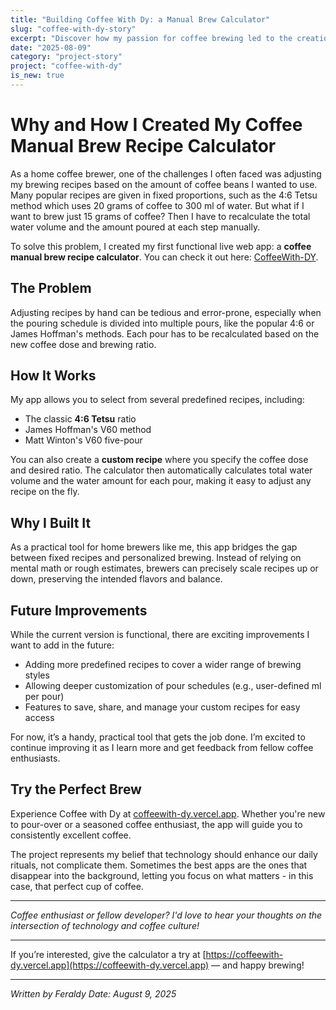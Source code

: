 ```yaml
---
title: "Building Coffee With Dy: a Manual Brew Calculator"
slug: "coffee-with-dy-story"
excerpt: "Discover how my passion for coffee brewing led to the creation of CoffeeWith-DY, a practical app that simplifies recipe scaling for manual brews using methods like the 4:6 Tetsu technique."
date: "2025-08-09"
category: "project-story"
project: "coffee-with-dy"
is_new: true
---
```



# Why and How I Created My Coffee Manual Brew Recipe Calculator

As a home coffee brewer, one of the challenges I often faced was adjusting my brewing recipes based on the amount of coffee beans I wanted to use. Many popular recipes are given in fixed proportions, such as the 4:6 Tetsu method which uses 20 grams of coffee to 300 ml of water. But what if I want to brew just 15 grams of coffee? Then I have to recalculate the total water volume and the amount poured at each step manually.

To solve this problem, I created my first functional live web app: a **coffee manual brew recipe calculator**. You can check it out here: [CoffeeWith-DY](https://coffeewith-dy.vercel.app).

## The Problem

Adjusting recipes by hand can be tedious and error-prone, especially when the pouring schedule is divided into multiple pours, like the popular 4:6 or James Hoffman's methods. Each pour has to be recalculated based on the new coffee dose and brewing ratio.

## How It Works

My app allows you to select from several predefined recipes, including:

- The classic **4:6 Tetsu** ratio
- James Hoffman's V60 method
- Matt Winton's V60 five-pour

You can also create a **custom recipe** where you specify the coffee dose and desired ratio. The calculator then automatically calculates total water volume and the water amount for each pour, making it easy to adjust any recipe on the fly.

## Why I Built It

As a practical tool for home brewers like me, this app bridges the gap between fixed recipes and personalized brewing. Instead of relying on mental math or rough estimates, brewers can precisely scale recipes up or down, preserving the intended flavors and balance.

## Future Improvements

While the current version is functional, there are exciting improvements I want to add in the future:

- Adding more predefined recipes to cover a wider range of brewing styles
- Allowing deeper customization of pour schedules (e.g., user-defined ml per pour)
- Features to save, share, and manage your custom recipes for easy access

For now, it’s a handy, practical tool that gets the job done. I’m excited to continue improving it as I learn more and get feedback from fellow coffee enthusiasts.

## Try the Perfect Brew

Experience Coffee with Dy at [coffeewith-dy.vercel.app](https://coffeewith-dy.vercel.app). Whether you're new to pour-over or a seasoned coffee enthusiast, the app will guide you to consistently excellent coffee.

The project represents my belief that technology should enhance our daily rituals, not complicate them. Sometimes the best apps are the ones that disappear into the background, letting you focus on what matters - in this case, that perfect cup of coffee.

---

*Coffee enthusiast or fellow developer? I'd love to hear your thoughts on the intersection of technology and coffee culture!*

---

If you’re interested, give the calculator a try at [https://coffeewith-dy.vercel.app](https://coffeewith-dy.vercel.app) — and happy brewing!

---

*Written by Feraldy*
*Date: August 9, 2025*
